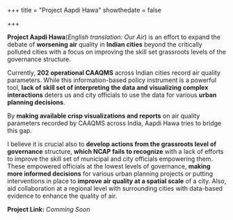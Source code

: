 +++
title = "Project Aapdi Hawa"
showthedate = false

+++


**Project Aapdi Hawa**(*English translation: Our Air*) is an effort to expand the debate of **worsening air** quality in **Indian cities** beyond the critically polluted cities with a focus on improving the skill set grassroots levels of the governance structure.

Currently, **202 operational CAAQMS** across Indian cities record air quality parameters. While this information-based policy instrument is a powerful tool, **lack of skill set of interpreting the data and visualizing complex interactions** deters us and city officials to use the data for various **urban planning decisions**.

By **making available crisp visualizations and reports** on air quality parameters recorded by CAAQMS across India, Aapdi Hawa tries to bridge this gap.

I believe it is crucial also to **develop actions from the grassroots level of governance** structure, **which NCAP fails to recognize** with a lack of efforts to improve the skill set of municipal and city officials empowering them. These empowered officials at the lowest levels of governance, **making more informed decisions** for various urban planning projects or putting interventions in place to **improve air quality at a spatial scale** of a city. Also, aid collaboration at a regional level with surrounding cities with data-based evidence to enhance the quality of air.


**Project Link:** *Comming Soon*
